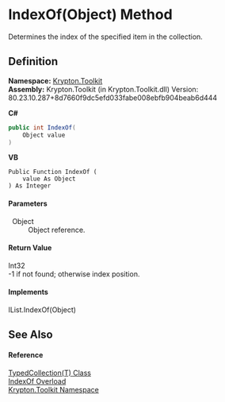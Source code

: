 # IndexOf(Object) Method


Determines the index of the specified item in the collection.



## Definition
**Namespace:** <a href="79d2eac2-21f4-54ff-7552-b20c33c30600.md">Krypton.Toolkit</a>  
**Assembly:** Krypton.Toolkit (in Krypton.Toolkit.dll) Version: 80.23.10.287+8d7660f9dc5efd033fabe008ebfb904beab6d444

**C#**
``` C#
public int IndexOf(
	Object value
)
```
**VB**
``` VB
Public Function IndexOf ( 
	value As Object
) As Integer
```



#### Parameters
<dl><dt>  Object</dt><dd>Object reference.</dd></dl>

#### Return Value
Int32  
-1 if not found; otherwise index position.

#### Implements
IList.IndexOf(Object)  


## See Also


#### Reference
<a href="4026dc89-2502-ffa8-c767-a8aaea23623e.md">TypedCollection(T) Class</a>  
<a href="9259e75b-d1c2-c558-83f3-768723026fa8.md">IndexOf Overload</a>  
<a href="79d2eac2-21f4-54ff-7552-b20c33c30600.md">Krypton.Toolkit Namespace</a>  
